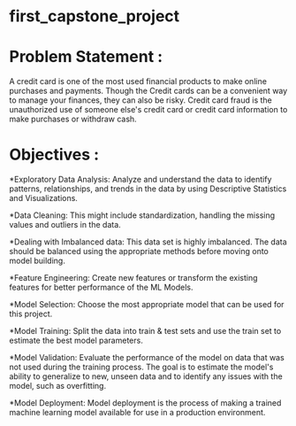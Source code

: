 # first_capstone_project

# Problem Statement :
A credit card is one of the most used financial products to make online purchases and payments. Though the Credit cards can be a convenient way to manage your finances, they can also be risky. Credit card fraud is the unauthorized use of someone else's credit card or credit card information to make purchases or withdraw cash. 
# Objectives :
*Exploratory Data Analysis:
Analyze and understand the data to identify patterns, relationships, and trends in the data by using Descriptive Statistics and Visualizations.  

*Data Cleaning:
This might include standardization, handling the missing values and outliers in the data.  

*Dealing with Imbalanced data: 
This data set is highly imbalanced. The data should be balanced using the appropriate methods before moving onto model building. 

*Feature Engineering: 
Create new features or transform the existing features for better performance of the ML Models.  

*Model Selection: 
Choose the most appropriate model that can be used for this project.  

*Model Training: 
Split the data into train & test sets and use the train set to estimate the best model parameters.  

*Model Validation:
Evaluate the performance of the model on data that was not used during the training process. The goal is to estimate the model's ability to generalize to new, unseen data and to identify any issues with the model, such as overfitting.  

*Model Deployment: 
Model deployment is the process of making a trained machine learning model available for use in a production environment.  
